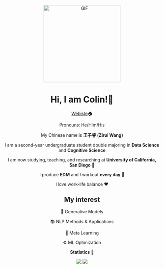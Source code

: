 <div align="center">
<img align="center" alt="GIF" height="250px" src="https://media.giphy.com/media/du3J3cXyzhj75IOgvA/giphy.gif" />

# Hi, I am Colin!👋

[Webiste](https://ziruiw.net)🏠

Pronouns: He/Him/His

My Chinese name is **王子睿 (Zirui Wang)**

I am a second-year undergraduate student double majoring in **Data Science** and **Cognitive Science**

I am now studying, teaching, and researching at **University of California, San Diego** 🔱

I produce **EDM** and I workout **every day** 💪

I love work-life balance ❤️

## My interest

🎵 Generative Models

📚 NLP Methods & Applications

📌 Meta Learning

⚙️ ML Optimization

**Statistics** 🤖️
<p align="center">
  <img src ="https://github-readme-stats.vercel.app/api?username=zwcolin&show_icons=true&count_private=true&theme=default&hide_border=true&hide=issues,contribs&include_all_commits=true">
  <img src ="https://github-readme-stats.vercel.app/api/top-langs/?username=zwcolin&layout=compact&hide_border=true&langs_count=10">
</p>
</div>
